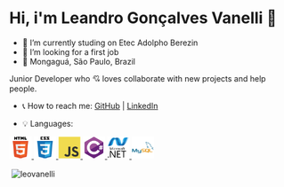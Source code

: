 # Hi, i'm Leandro Gonçalves Vanelli 👋

<!--
**LeoVanelli/LeoVanelli** is a ✨ _special_ ✨ repository because its `README.md` (this file) appears on your GitHub profile. -->

*  🌱 I’m currently studing on Etec Adolpho Berezin
*  🥇 I’m looking for a first job
*  📍  Mongaguá, São Paulo, Brazil

Junior Developer who 💘 loves collaborate with new projects and help people.

*  📞 How to reach me: 
[GitHub](https://github.com/LeoVanelli) | [LinkedIn](https://www.linkedin.com/in/leandro-vanelli/) 


* 💡 Languages:
<p align="left"> <a href="https://www.w3schools.com/cs/" target="_blank"> 
<a href="https://www.w3.org/html/" target="_blank"> <!-- HTML5 -->
<img src="https://raw.githubusercontent.com/devicons/devicon/master/icons/html5/html5-original-wordmark.svg" alt="html5" width="40" height="40"/> </a> 
<a href="https://developer.mozilla.org/en-US/docs/Web/JavaScript" target="_blank"> 
<img src="https://raw.githubusercontent.com/devicons/devicon/master/icons/css3/css3-original-wordmark.svg" alt="css3" width="40" height="40"/> </a> 
<a href="https://dotnet.microsoft.com/" target="_blank">  <!-- CSS3 -->
<img src="https://raw.githubusercontent.com/devicons/devicon/master/icons/javascript/javascript-original.svg" alt="javascript" width="40" height="40"/> </a> 
<a href="https://www.mysql.com/" target="_blank">  <!-- JAVASCRIPT -->
<img src="https://raw.githubusercontent.com/devicons/devicon/master/icons/csharp/csharp-original.svg" alt="csharp" width="40" height="40"/> </a> 
<a href="https://www.w3schools.com/css/" target="_blank">  <!-- CSHARP -->
<img src="https://raw.githubusercontent.com/devicons/devicon/master/icons/dot-net/dot-net-original-wordmark.svg" alt="dotnet" width="40" height="40"/> </a> 
  <!-- .NET -->
<img src="https://raw.githubusercontent.com/devicons/devicon/master/icons/mysql/mysql-original-wordmark.svg" alt="mysql" width="40" height="40"/> </a> <!-- MySQL-->

<p>&nbsp;<img align="center" src="https://github-readme-stats.vercel.app/api?username=leovanelli&show_icons=true&theme=dracula&locale=en" alt="leovanelli" /></p>
